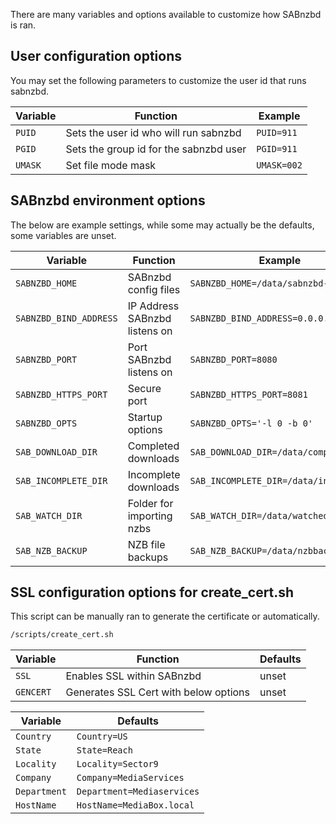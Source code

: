 There are many variables and options available to customize how SABnzbd is ran.

## User configuration options

You may set the following parameters to customize the user id that runs sabnzbd.

| Variable | Function                               | Example     |
|----------|----------------------------------------|-------------|
| `PUID`   | Sets the user id who will run sabnzbd  | `PUID=911` |
| `PGID`   | Sets the group id for the sabnzbd user | `PGID=911` |
| `UMASK`  | Set file mode mask                     | `UMASK=002` |

## SABnzbd environment options

The below are example settings, while some may actually be the defaults, some variables are unset.

| Variable               | Function                      | Example                               |
|------------------------|-------------------------------|---------------------------------------|
| `SABNZBD_HOME`         | SABnzbd config files          | `SABNZBD_HOME=/data/sabnzbd-home`     |
| `SABNZBD_BIND_ADDRESS` | IP Address SABnzbd listens on | `SABNZBD_BIND_ADDRESS=0.0.0.0`        |
| `SABNZBD_PORT`         | Port SABnzbd listens on       | `SABNZBD_PORT=8080`                   |
| `SABNZBD_HTTPS_PORT`   | Secure port                   | `SABNZBD_HTTPS_PORT=8081`             |
| `SABNZBD_OPTS`         | Startup options               | `SABNZBD_OPTS='-l 0 -b 0'`            |
| `SAB_DOWNLOAD_DIR`     | Completed downloads           | `SAB_DOWNLOAD_DIR=/data/completed`    |
| `SAB_INCOMPLETE_DIR`   | Incomplete downloads          | `SAB_INCOMPLETE_DIR=/data/incomplete` |
| `SAB_WATCH_DIR`        | Folder for importing nzbs     | `SAB_WATCH_DIR=/data/watched`         |
| `SAB_NZB_BACKUP`       | NZB file backups              | `SAB_NZB_BACKUP=/data/nzbbackups`     |

## SSL configuration options for create_cert.sh

This script can be manually ran to generate the certificate or automatically.

``` bash
/scripts/create_cert.sh
```

| Variable  | Function                              | Defaults |
|-----------|---------------------------------------|----------|
| `SSL`     | Enables SSL within SABnzbd            | unset    |
| `GENCERT` | Generates SSL Cert with below options | unset    |

| Variable     | Defaults                   |
|--------------|----------------------------|
| `Country`    | `Country=US`               |
| `State`      | `State=Reach`              |
| `Locality`   | `Locality=Sector9`         |
| `Company`    | `Company=MediaServices`    |
| `Department` | `Department=Mediaservices` |
| `HostName`   | `HostName=MediaBox.local`  |
